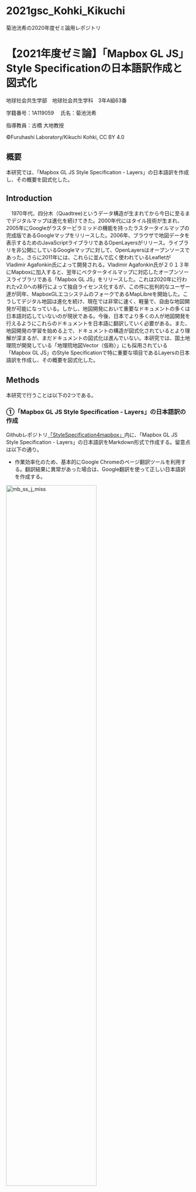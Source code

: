 # 2021gsc_Kohki_Kikuchi
菊池洸希の2020年度ゼミ論用レポジトリ
# 【2021年度ゼミ論】「Mapbox GL JS」Style Specificationの日本語訳作成と図式化
地球社会共生学部　地球社会共生学科　3年A組63番  

学籍番号：1A119059  　氏名：菊池洸希 

指導教員：古橋 大地教授   

©︎Furuhashi Laboratory/Kikuchi Kohki, CC BY 4.0

## 概要  
本研究では、「Mapbox GL JS Style Specification - Layers」の日本語訳を作成し、その概要を図式化した。

## Introduction
　1970年代、四分木（Quadtree)というデータ構造が生まれてから今日に至るまでデジタルマップは進化を続けてきた。2000年代にはタイル技術が生まれ、2005年にGoogleがラスターピラミッドの機能を持ったラスタータイルマップの完成版であるGoogleマップをリリースした。2006年、ブラウザで地図データを表示するためのJavaScriptライブラリであるOpenLayersがリリース。ライブラリを非公開にしているGoogleマップに対して、OpenLayersはオープンソースであった。さらに2011年には、これらに並んで広く使われているLeafletがVladimir Agafonkin氏によって開発される。Vladimir Agafonkin氏が２０１３年にMapboxに加入すると、翌年にベクタータイルマップに対応したオープンソースライブラリである「Mapbox GL JS」をリリースした。これは2020年に行われたv2.0への移行によって独自ライセンス化するが、この件に批判的なユーザー達が同年、MapboxGLエコシステムのフォークであるMapLibreを開始した。こうしてデジタル地図は進化を続け、現在では非常に速く、軽量で、自由な地図開発が可能になっている。しかし、地図開発において重要なドキュメントの多くは日本語対応していないのが現状である。今後、日本でより多くの人が地図開発を行えるようにこれらのドキュメントを日本語に翻訳していく必要がある。また、地図開発の学習を始める上で、ドキュメントの構造が図式化されているとより理解が深まるが、まだドキュメントの図式化は進んでいない。本研究では、国土地理院が開発している「地理院地図Vector（仮称）」にも採用されている「Mapbox GL JS」のStyle Specificationで特に重要な項目であるLayersの日本語訳を作成し、その概要を図式化した。

## Methods　　
本研究で行うことは以下の2つである。
  
### ①「Mapbox GL JS Style Specification - Layers」の日本語訳の作成

Githubレポジトリ[「StyleSpecification4mapbox」](https://github.com/furuhashilab/StyleSpecification4mapbox)内に、「Mapbox GL JS Style Specification - Layers」の日本語訳をMarkdown形式で作成する。留意点は以下の通り。

- 作業効率化のため、基本的にGoogle Chromeのページ翻訳ツールを利用する。翻訳結果に異常があった場合は、Google翻訳を使って正しい日本語訳を作成する。

<img width="70%" alt="mb_ss_j_miss" src="https://github.com/furuhashilab/2021gsc_Kohki_Kikuchi/blob/8989977e2c36a2d8ec6dcf70e5694c099ea5abe4/mb_ss_j_miss.png">

<img width="70%" alt="gt_01" src="https://github.com/furuhashilab/2021gsc_Kohki_Kikuchi/blob/8989977e2c36a2d8ec6dcf70e5694c099ea5abe4/gt_01.png">

- 各タイトルやワードには原文と同様のリンクを付け、Mapboxのページに移動できるようにする。

<img width="70%" alt="mb_ss_j_link" src="https://github.com/furuhashilab/2021gsc_Kohki_Kikuchi/blob/8989977e2c36a2d8ec6dcf70e5694c099ea5abe4/mb_ss_j_link.png">

- 列挙型で用いられる"visible"や"none"のようなワード、ブルー値で用いられる"true"と"false"、文字列の配列で用いられる"visible"や "none"等のワードは開発の際にそのまま使用することを考慮し、原文の通りに記載する。

<img width="70%" alt="mb_ss_j_word" src="https://github.com/furuhashilab/2021gsc_Kohki_Kikuchi/blob/8989977e2c36a2d8ec6dcf70e5694c099ea5abe4/mb_ss_j_word.png">

### ②「Mapbox GL JS Style Specification - Layers」の図式化

UML クラス図の形式に則り、「Mapbox GL JS Style Specification - Layers」の図式化を行う。図の作成にはCanva(グラフィックデザインプラットフォーム)を利用する。正式な形式に近づけるため、図は英語表記にする。図はレイヤー構造が視覚的に把握できるよう、配置と配色を構造ごとに変更する。また、オプション機能にはアイコンを付け、図をシンプルに表現する。

<img width="70%" alt="canva_01" src="https://github.com/furuhashilab/2021gsc_Kohki_Kikuchi/blob/54ceacd0a529b718793b724247176fbedc7839a0/canva_01.png">

## Results　　

Githubレポジトリ　[StyleSpecification4mapbox/Layers]（https://github.com/furuhashilab/StyleSpecification4mapbox/blob/fd5ef5c7cfc9304c7b704431d6ab746eb0ad68a5/Layers.md）

<img width="70%" alt="qr_StyleSpecification4mapbox:Layers" src="https://github.com/furuhashilab/2021gsc_Kohki_Kikuchi/blob/9d1cab7154cf27f8b7dba5427592b587fa7a98a4/qr_StyleSpecification4mapbox:Layers.png">

UMLクラス図

<img width="70%" alt="uml_layers_01" src="https://github.com/furuhashilab/2021gsc_Kohki_Kikuchi/blob/9d1cab7154cf27f8b7dba5427592b587fa7a98a4/uml_layers_01.png">

## Discussion

### 日本語訳について

**①翻訳できないワードはどう表記すべきか**

<img width="70%" alt="gh_ss_j_antialiased" src="https://github.com/furuhashilab/2021gsc_Kohki_Kikuchi/blob/9d1cab7154cf27f8b7dba5427592b587fa7a98a4/gh_ss_j_antialiased.png">

上記の画像のように、"antialiased"等のワードは翻訳することができない。こういったワードはカタカナ表記、原文通りの表記のどちらにすべきか。

**②開発時に直接書き込むワードとそうでないものの差別化ができていない。**

<img width="70%" alt="mb_ss_j_word" src="https://github.com/furuhashilab/2021gsc_Kohki_Kikuchi/blob/8989977e2c36a2d8ec6dcf70e5694c099ea5abe4/mb_ss_j_word.png">

上記の画像のように、"map"等の開発時に直接書き込むワードにはクォーテーションマーク（日本語には鉤括弧）を付けているが原本と表現が異なる。より理解しやすくするために、原本に近い表現に統一すべきである。

**③翻訳するワードと原文の通りに記載するワードとの線引きが不明瞭であった。**

<img width="70%" alt="mb_ss_j_word" src="https://github.com/furuhashilab/2021gsc_Kohki_Kikuchi/blob/8989977e2c36a2d8ec6dcf70e5694c099ea5abe4/mb_ss_j_word.png">

上記の画像のように、「丸」と"round"は同じワードであるが、説明のため上部には「丸」、開発時を意識して下部には"round"と記載した。しかしこの状態では「丸」と"round"が同じワードであると表現できていないため誤解を招く恐れがある。

**解決策**

<img width="70%" alt="mb_ss_j_word" src="https://github.com/furuhashilab/2021gsc_Kohki_Kikuchi/blob/ed5c4a94505d4d92a8ea06adf86b1b9a33ca3b21/React_home.png">

以上に挙げた課題に対し、[React](https://ja.reactjs.org/)のドキュメントを先行研究として比較対象にし、解決策を提示する。Reactはユーザインタフェース構築のためのJavaScriptライブラリであり、日本語版のドキュメントが用意されている。一部、「Mapbox GL JS Style Specification - Layers」と似ている点もあるため参考にした。

<img width="70%" alt="mb_ss_j_word" src="https://github.com/furuhashilab/2021gsc_Kohki_Kikuchi/blob/ed5c4a94505d4d92a8ea06adf86b1b9a33ca3b21/React_props.png">

課題①に関して、Reactドキュメント内では「コンポーネントコンポジション」と"props"という2つのワードに対し、異なる表記がされている。"props"とは、Reactの機能の1つである。つまり、固有名詞は原文のまま記載するというルールになっていると考えられる。

<img width="70%" alt="mb_ss_j_word" src="https://github.com/furuhashilab/2021gsc_Kohki_Kikuchi/blob/ed5c4a94505d4d92a8ea06adf86b1b9a33ca3b21/React_code.png">

課題②について、Reactドキュメントでも開発時に直接書き込むワードには日本語版でも分かりやすい工夫がされている。Markdown形式には、コードを文章中に入れる「インラインコード」という表現がある。よって、原本に近づけるためにも「インラインコード」に統一することが望ましい。

課題③については、課題①、②に対する解決策で提示したルールを適応し統一することが適切であると考える。つまり翻訳できないワードについては、固有名詞と開発時に直接書き込むワードは原文の通りに記載し、そうでない場合はカタカナ表記にする。また、同じワードに対し異なる表記を用いることはすべきではない。

### 図式化について

「Mapbox GL JS Style Specification - Layers」は最も記述の多いドキュメントであり、その多くがタイプの詳細な設定についてである。本研究ではこれらを全て図にまとめるのは情報過多であるとの判断で、タイプ１０種類のみを掲載している。UMLクラス図の継承階層の概念を用いて、レイヤー構造を視覚的に表現するために、それらがどこの項目に属するのかを矢印で示した。本来、UML図では色を使うことはないが、本研究は「Mapbox GL JS Style Specification - Layers」の理解を補助することが目的であるため、階層ごとに色分けをした。本研究の目的に合わせた図を作成することはできたが、「Mapbox GL JS」を用いたウェブ地図の構造はSourcesやRoot等の概念も含めた複雑なものである。それらを含めた全体の構造を表現することを考慮すると、コンポジション表現なども活用すべきである。

## Conclusion　　　

今後の課題としては、以下の３つが挙げられる。　　    
- 「Mapbox GL JS Style Specification - Layers」日本語版の翻訳ルール統一  
- 「Mapbox GL JS Style Specification」全項目の日本語訳作成
- 「Mapbox GL JS Style Specification」各項目および全体の図式化
　　    
デジタル地図に関するドキュメントの日本語訳はまだ少ないが、今後日本国内で独自の地図開発が広がると、ドキュメントの日本語訳の需要は高まる。しかし各ドキュメントが独自の翻訳ルールで作成していてはユーザーにとっては理解し難くなる。本研究をさらに進めることでそうしたユーザーのサポートができる。さらにオープンソース等が図式化されていくことでユーザーの理解が深まり、より発展的な活用が期待できる。

## Reference/参考文献

## Acknowledgements/謝辞
本研究を進めるにあたり地球社会共生学部の古橋大地教授をはじめ多くの方々より多大な助言を賜りました。厚く感謝を申し上げます。
 
## 資料
**進捗管理用プロジェクト**  
https://github.com/furuhashilab/2021gsc_Kohki_Kikuchi/projects/2  
**最終プレゼン資料**  
https://docs.google.com/presentation/d/13QyPYV9XP0rMW9lBEhvvMw2V1saTevBbOVW-3ukvOms/edit?usp=sharing    
**参考文献リスト**   
https://docs.google.com/spreadsheets/d/1XJQ7ZuN18UEj8fmp4vFUclrJZ3TLgDixdDmo9DB-RRg/edit#gid=0　  
**「Mapbox GL JS Style Specification」日本語版　Githubレポジトリ**  
https://github.com/furuhashilab/StyleSpecification4mapbox/blob/ed5cd80c0f0872f9057f81ea1e251339c9d272d4/Layers.md
